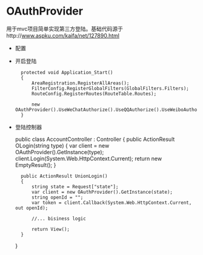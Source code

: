 # OAuthProvider
用于mvc项目简单实现第三方登陆。基础代码源于http://www.aspku.com/kaifa/net/127890.html

* 配置

    <!--新浪微博登录相关配置-->
    <add key="OAuth_Sina_AppKey" value="123456789" />
    <add key="OAuth_Sina_AppSecret" value="25f9e794323b453885f5181f1b624d0b" />
    <!--QQ登录相关配置-->
    <add key="OAuth_QQ_AppId" value="1105900017" />
    <add key="OAuth_QQ_AppKey" value="y7s4uLbkzbUttVdr" />
    <add key="Host_Url" value="http://m.yxcps.cn/" />
    <!--微信登录相关配置-->
    <add key="OAuth_Weixin_AppId" value="wx906c9aa9d539a1d0" />
    <add key="OAuth_Weixin_AppSecret" value="25f9e794323b453885f5181f1b624d0b" />

* 开启登陆

        protected void Application_Start()
        {
            AreaRegistration.RegisterAllAreas();
            FilterConfig.RegisterGlobalFilters(GlobalFilters.Filters);
            RouteConfig.RegisterRoutes(RouteTable.Routes);

            new OAuthProvider().UseWeChatAuthorize().UseQQAuthorize().UseWeiboAuthorize();
        }

* 登陆控制器

    public class AccountController : Controller
    {
        public ActionResult OLogin(string type)
        {
            var client = new OAuthProvider().GetInstance(type);
            client.Login(System.Web.HttpContext.Current);
            return new EmptyResult();
        }

        public ActionResult UnionLogin()
        {
            string state = Request["state"];
            var client = new OAuthProvider().GetInstance(state);
            string openId = "";
            var token = client.Callback(System.Web.HttpContext.Current, out openId);

            //... bisiness logic

            return View();
        }
    }
